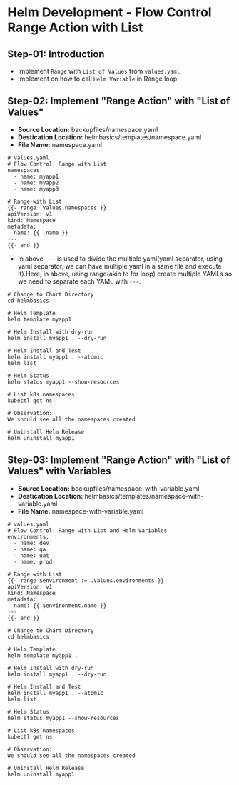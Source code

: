 # Helm Development - Flow Control Range Action with List

## Step-01: Introduction
- Implement `Range` with `List of Values` from `values.yaml`
- Implement on how to call `Helm Variable` in Range loop
 
## Step-02: Implement "Range Action" with "List of Values"
- **Source Location:** backupfiles/namespace.yaml
- **Destication Location:** helmbasics/templates/namespace.yaml
- **File Name:** namespace.yaml
```t
# values.yaml
# Flow Control: Range with List
namespaces:
  - name: myapp1
  - name: myapp2
  - name: myapp3

# Range with List
{{- range .Values.namespaces }}
apiVersion: v1
kind: Namespace
metadata:
  name: {{ .name }}
---  
{{- end }}
```  
- In above, --- is used to divide the multiple yaml(yaml separator, using yaml separator, we can have multiple yaml in a same file and execute it).Here, in above, using range(akin to for loop) create multiple YAMLs.so we need to separate each YAML with `---`.  
```t
# Change to Chart Directory
cd helmbasics  

# Helm Template
helm template myapp1 .

# Helm Install with dry-run
helm install myapp1 . --dry-run 

# Helm Install and Test
helm install myapp1 . --atomic
helm list

# Helm Status
helm status myapp1 --show-resources

# List k8s namespaces
kubectl get ns

# Observation:
We should see all the namespaces created

# Uninstall Helm Release
helm uninstall myapp1
```


## Step-03: Implement "Range Action" with "List of Values" with Variables
- **Source Location:** backupfiles/namespace-with-variable.yaml
- **Destication Location:** helmbasics/templates/namespace-with-variable.yaml
- **File Name:** namespace-with-variable.yaml
```t
# values.yaml
# Flow Control: Range with List and Helm Variables
environments:
  - name: dev
  - name: qa
  - name: uat  
  - name: prod    

# Range with List
{{- range $environment := .Values.environments }}
apiVersion: v1
kind: Namespace
metadata:
  name: {{ $environment.name }}
---  
{{- end }}           

# Change to Chart Directory
cd helmbasics  

# Helm Template
helm template myapp1 .

# Helm Install with dry-run
helm install myapp1 . --dry-run 

# Helm Install and Test
helm install myapp1 . --atomic
helm list

# Helm Status
helm status myapp1 --show-resources

# List k8s namespaces
kubectl get ns

# Observation:
We should see all the namespaces created

# Uninstall Helm Release
helm uninstall myapp1
```
